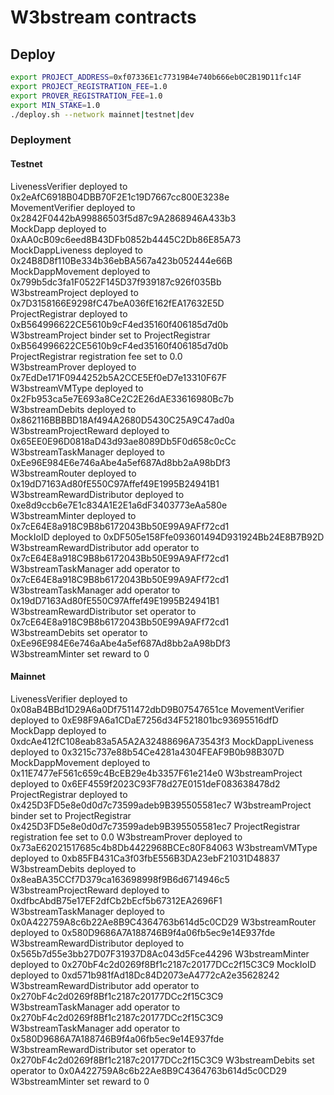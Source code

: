 # W3bstream contracts

## Deploy

```bash
export PROJECT_ADDRESS=0xf07336E1c77319B4e740b666eb0C2B19D11fc14F
export PROJECT_REGISTRATION_FEE=1.0
export PROVER_REGISTRATION_FEE=1.0
export MIN_STAKE=1.0
./deploy.sh --network mainnet|testnet|dev
```

### Deployment

#### Testnet

LivenessVerifier deployed to 0x2eAfC6918B04DBB70F2E1c19D7667cc800E3238e  
MovementVerifier deployed to 0x2842F0442bA99886503f5d87c9A2868946A433b3  
MockDapp deployed to 0xAA0cB09c6eed8B43DFb0852b4445C2Db86E85A73  
MockDappLiveness deployed to 0x24B8D8f110Be334b36ebBA567a423b052444e66B  
MockDappMovement deployed to 0x799b5dc3fa1F0522F145D37f939187c926f035Bb  
W3bstreamProject deployed to 0x7D3158166E9298fC47beA036fE162fEA17632E5D  
ProjectRegistrar deployed to 0xB564996622CE5610b9cF4ed35160f406185d7d0b  
W3bstreamProject binder set to ProjectRegistrar 0xB564996622CE5610b9cF4ed35160f406185d7d0b  
ProjectRegistrar registration fee set to 0.0  
W3bstreamProver deployed to 0x7EdDe171F0944252b5A2CCE5Ef0eD7e13310F67F  
W3bstreamVMType deployed to 0x2Fb953ca5e7E693a8Ce2C2E26dAE33616980Bc7b  
W3bstreamDebits deployed to 0x862116BBBBD18Af494A2680D5430C25A9C47ad0a  
W3bstreamProjectReward deployed to 0x65EE0E96D0818aD43d93ae8089Db5F0d658c0cCc  
W3bstreamTaskManager deployed to 0xEe96E984E6e746aAbe4a5ef687Ad8bb2aA98bDf3  
W3bstreamRouter deployed to 0x19dD7163Ad80fE550C97Affef49E1995B24941B1  
W3bstreamRewardDistributor deployed to 0xe8d9ccb6e7E1c834A1E2E1a6dF3403773eAa580e  
W3bstreamMinter deployed to 0x7cE64E8a918C9B8b6172043Bb50E99A9AFf72cd1  
MockIoID deployed to 0xDF505e158Ffe093601494D931924Bb24E8B7B92D  
W3bstreamRewardDistributor add operator to 0x7cE64E8a918C9B8b6172043Bb50E99A9AFf72cd1  
W3bstreamTaskManager add operator to 0x7cE64E8a918C9B8b6172043Bb50E99A9AFf72cd1  
W3bstreamTaskManager add operator to 0x19dD7163Ad80fE550C97Affef49E1995B24941B1  
W3bstreamRewardDistributor set operator to 0x7cE64E8a918C9B8b6172043Bb50E99A9AFf72cd1  
W3bstreamDebits set operator to 0xEe96E984E6e746aAbe4a5ef687Ad8bb2aA98bDf3  
W3bstreamMinter set reward to 0  

#### Mainnet

LivenessVerifier deployed to 0x08aB4BBd1D29A6a0Df7511472dbD9B07547651ce
MovementVerifier deployed to 0xE98F9A6a1CDaE7256d34F521801bc93695516dfD
MockDapp deployed to 0xdcAe412fC108eab83a5A5A2A32488696A73543f3
MockDappLiveness deployed to 0x3215c737e88b54Ce4281a4304FEAF9B0b98B307D
MockDappMovement deployed to 0x11E7477eF561c659c4BcEB29e4b3357F61e214e0
W3bstreamProject deployed to 0x6EF4559f2023C93F78d27E0151deF083638478d2
ProjectRegistrar deployed to 0x425D3FD5e8e0d0d7c73599adeb9B395505581ec7
W3bstreamProject binder set to ProjectRegistrar 0x425D3FD5e8e0d0d7c73599adeb9B395505581ec7
ProjectRegistrar registration fee set to 0.0
W3bstreamProver deployed to 0x73aE62021517685c4b8Db4422968BCEc80F84063
W3bstreamVMType deployed to 0xb85FB431Ca3f03fbE556B3DA23ebF21031D48837
W3bstreamDebits deployed to 0x8eaBA35CCf7D379ca163698998f9B6d6714946c5
W3bstreamProjectReward deployed to 0xdfbcAbdB75e17EF2dfCb2bEcf5b67312EA2696F1
W3bstreamTaskManager deployed to 0x0A422759A8c6b22Ae8B9C4364763b614d5c0CD29
W3bstreamRouter deployed to 0x580D9686A7A188746B9f4a06fb5ec9e14E937fde
W3bstreamRewardDistributor deployed to 0x565b7d55e3bb27D07F31937D8Ac043d5Fce44296
W3bstreamMinter deployed to 0x270bF4c2d0269f8Bf1c2187c20177DCc2f15C3C9
MockIoID deployed to 0xd571b981fAd18Dc84D2073eA4772cA2e35628242
W3bstreamRewardDistributor add operator to 0x270bF4c2d0269f8Bf1c2187c20177DCc2f15C3C9
W3bstreamTaskManager add operator to 0x270bF4c2d0269f8Bf1c2187c20177DCc2f15C3C9
W3bstreamTaskManager add operator to 0x580D9686A7A188746B9f4a06fb5ec9e14E937fde
W3bstreamRewardDistributor set operator to 0x270bF4c2d0269f8Bf1c2187c20177DCc2f15C3C9
W3bstreamDebits set operator to 0x0A422759A8c6b22Ae8B9C4364763b614d5c0CD29
W3bstreamMinter set reward to 0